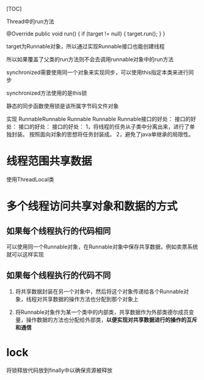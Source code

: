 [TOC]

Thread中的run方法

@Override
public void run() {
    if (target != null) {
        target.run();
    }
}

target为Runnable对象，所以通过实现Runnable接口也能创建线程

所以如果覆盖了父类的run方法则不会去调用runnable对象中的run方法

synchronized需要使用同一个对象来实现同步，可以使用this指定本类来进行同步

synchronized方法使用的是this锁

静态的同步函数使用锁是该所属字节码文件对象 

实现 RunnableRunnable Runnable Runnable Runnable接口的好处： 接口的好处： 接口的好处： 接口的好处：
1，将线程的任务从子类中分离出来，进行了单独封装。 
按照面向对象的思想将任务封装成。 
2，避免了java单继承的局限性。

# 线程范围共享数据

使用ThreadLocal类

# 多个线程访问共享对象和数据的方式

## 如果每个线程执行的代码相同

可以使用同一个Runnable对象，在Runnable对象中保存共享数据，例如卖票系统就可以这样实现

## 如果每个线程执行的代码不同

1. 将共享数据封装在另一个对象中，然后将这个对象传递给各个Runnable对象，线程对共享数据的操作方法也分配到那个对象上

2. 将Runnable对象作为某一个类中的内部类，共享数据作为外部类德尔成员变量，操作数据的方法也分配给外部类，**以便实现对共享数据进行的操作的互斥和通信**

# lock

将锁释放代码放到finally中以确保资源被释放







